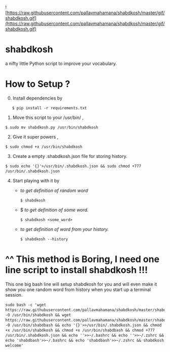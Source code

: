 ![https://raw.githubusercontent.com/pallavmahamana/shabdkosh/master/gif/shabdkosh.gif](https://raw.githubusercontent.com/pallavmahamana/shabdkosh/master/gif/shabdkosh.gif)


# shabdkosh
a nifty little Python script to improve your vocabulary.



# How to Setup ?
0. Install dependencies by
```
   $ pip install -r requirements.txt
```
1. Move this script to your /usr/bin/ ,  
```
$ sudo mv shabdkosh.py /usr/bin/shabdkosh
```
2. Give it super powers , 
```
$ sudo chmod +x /usr/bin/shabdkosh
```
3. Create a empty .shabdkosh.json file for storing history. 
```
$ sudo echo '{}'>/usr/bin/.shabdkosh.json && sudo chmod +777 /usr/bin/.shabdkosh.json
```
4. Start playing with it by 
    * *to get definition of random word*
      ```
      $ shabdkosh
      ```
      
    * $ *to get definition of some word.*
        ```
        $ shabdkosh <some_word>
        ```
        
    * *to get definition of word from your history.*
         ```
         $ shabdkosh --history
         ```



# ^^ This method is Boring, I need one line script to install shabdkosh !!!

This one big bash line will setup shabdkosh for you and will even make it show you one random word from history when you start up a terminal session.


```
sudo bash -c 'wget https://raw.githubusercontent.com/pallavmahamana/shabdkosh/master/shabdkosh.py -O /usr/bin/shabdkosh && wget https://raw.githubusercontent.com/pallavmahamana/shabdkosh/master/shabdbash.py -O /usr/bin/shabdbash && echo '{}'>>/usr/bin/.shabdkosh.json && chmod +x /usr/bin/shabdkosh && chmod +x /usr/bin/shabdbash && chmod +777 /usr/bin/.shabdkosh.json && echo ''>>~/.bashrc && echo ''>>~/.zshrc && echo 'shabdbash'>>~/.bashrc && echo 'shabdbash'>>~/.zshrc && shabdkosh welcome'

```
